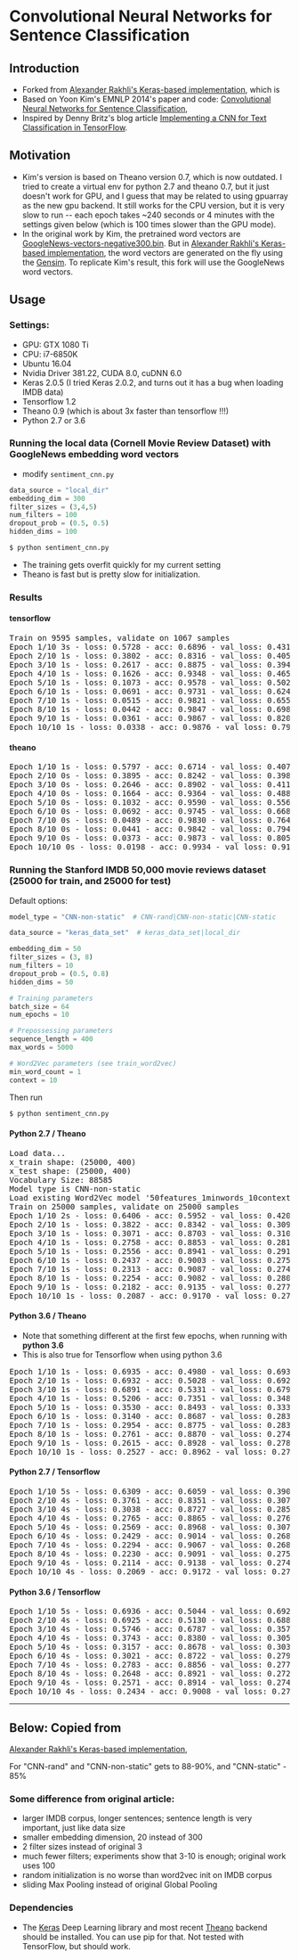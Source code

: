 # Convolutional Neural Networks for Sentence Classification

## Introduction
- Forked from [Alexander Rakhli's Keras-based implementation](https://github.com/alexander-rakhlin/CNN-for-Sentence-Classification-in-Keras), which is
- Based on Yoon Kim's EMNLP 2014's paper and code: [Convolutional Neural Networks for Sentence Classification](https://github.com/yoonkim/CNN_sentence), 
- Inspired by Denny Britz's blog article [Implementing a CNN for Text Classification in TensorFlow](http://www.wildml.com/2015/12/implementing-a-cnn-for-text-classification-in-tensorflow/).

## Motivation
- Kim's version is based on Theano version 0.7, which is now outdated. I tried to create a virtual env for python 2.7 and theano 0.7, but it just doesn't work for GPU, and I guess that may be related to using gpuarray as the new gpu backend. It still works for the CPU version, but it is very slow to run -- each epoch takes ~240 seconds or 4 minutes with the settings given below (which is 100 times slower than the GPU mode).
- In the original work by Kim, the pretrained word vectors are [GoogleNews-vectors-negative300.bin](https://code.google.com/archive/p/word2vec/).
But in [Alexander Rakhli's Keras-based implementation](https://github.com/alexander-rakhlin/CNN-for-Sentence-Classification-in-Keras),
the word vectors are generated on the fly using the [Gensim](https://radimrehurek.com/gensim/).
To replicate Kim's result, this fork will use the GoogleNews word vectors.

## Usage

### Settings:
- GPU: GTX 1080 Ti
- CPU: i7-6850K
- Ubuntu 16.04
- Nvidia Driver 381.22, CUDA 8.0, cuDNN 6.0
- Keras 2.0.5 (I tried Keras 2.0.2, and turns out it has a bug when loading IMDB data)
- Tensorflow 1.2
- Theano 0.9  (which is about 3x faster than tensorflow !!!)
- Python 2.7 or 3.6


### Running the local data (Cornell Movie Review Dataset) with GoogleNews embedding word vectors

- modify `sentiment_cnn.py`

```python
data_source = "local_dir"
embedding_dim = 300
filter_sizes = (3,4,5)
num_filters = 100
dropout_prob = (0.5, 0.5)
hidden_dims = 100
```

```bash
$ python sentiment_cnn.py
```

- The training gets overfit quickly for my current setting 
- Theano is fast but is pretty slow for initialization.

### Results

#### tensorflow
<pre>
Train on 9595 samples, validate on 1067 samples
Epoch 1/10 3s - loss: 0.5728 - acc: 0.6896 - val_loss: 0.4311 - val_acc: 0.8219
Epoch 2/10 1s - loss: 0.3802 - acc: 0.8316 - val_loss: 0.4053 - val_acc: 0.8266
Epoch 3/10 1s - loss: 0.2617 - acc: 0.8875 - val_loss: 0.3940 - val_acc: 0.8285
Epoch 4/10 1s - loss: 0.1626 - acc: 0.9348 - val_loss: 0.4659 - val_acc: 0.8135
Epoch 5/10 1s - loss: 0.1073 - acc: 0.9578 - val_loss: 0.5021 - val_acc: 0.8276
Epoch 6/10 1s - loss: 0.0691 - acc: 0.9731 - val_loss: 0.6242 - val_acc: 0.8276
Epoch 7/10 1s - loss: 0.0515 - acc: 0.9821 - val_loss: 0.6558 - val_acc: 0.8257
Epoch 8/10 1s - loss: 0.0442 - acc: 0.9847 - val_loss: 0.6984 - val_acc: 0.8097
Epoch 9/10 1s - loss: 0.0361 - acc: 0.9867 - val_loss: 0.8203 - val_acc: 0.8163
Epoch 10/10 1s - loss: 0.0338 - acc: 0.9876 - val_loss: 0.7926 - val_acc: 0.8266
</pre>

#### theano
<pre>
Epoch 1/10 1s - loss: 0.5797 - acc: 0.6714 - val_loss: 0.4075 - val_acc: 0.8107
Epoch 2/10 0s - loss: 0.3895 - acc: 0.8242 - val_loss: 0.3988 - val_acc: 0.8182
Epoch 3/10 0s - loss: 0.2646 - acc: 0.8902 - val_loss: 0.4111 - val_acc: 0.8144
Epoch 4/10 0s - loss: 0.1664 - acc: 0.9364 - val_loss: 0.4889 - val_acc: 0.8079
Epoch 5/10 0s - loss: 0.1032 - acc: 0.9590 - val_loss: 0.5561 - val_acc: 0.8022
Epoch 6/10 0s - loss: 0.0692 - acc: 0.9745 - val_loss: 0.6680 - val_acc: 0.8004
Epoch 7/10 0s - loss: 0.0489 - acc: 0.9830 - val_loss: 0.7647 - val_acc: 0.8107
Epoch 8/10 0s - loss: 0.0441 - acc: 0.9842 - val_loss: 0.7942 - val_acc: 0.8097
Epoch 9/10 0s - loss: 0.0373 - acc: 0.9873 - val_loss: 0.8058 - val_acc: 0.8116
Epoch 10/10 0s - loss: 0.0198 - acc: 0.9934 - val_loss: 0.9176 - val_acc: 0.8013
</pre>


### Running the Stanford IMDB 50,000 movie reviews dataset (25000 for train, and 25000 for test)
Default options:
```python
model_type = "CNN-non-static"  # CNN-rand|CNN-non-static|CNN-static

data_source = "keras_data_set"  # keras_data_set|local_dir

embedding_dim = 50
filter_sizes = (3, 8)
num_filters = 10
dropout_prob = (0.5, 0.8)
hidden_dims = 50

# Training parameters
batch_size = 64
num_epochs = 10

# Prepossessing parameters
sequence_length = 400
max_words = 5000

# Word2Vec parameters (see train_word2vec)
min_word_count = 1
context = 10
```

Then run
```bash
$ python sentiment_cnn.py
```

#### Python 2.7 / Theano
<pre>
Load data...
x_train shape: (25000, 400)
x_test shape: (25000, 400)
Vocabulary Size: 88585
Model type is CNN-non-static
Load existing Word2Vec model '50features_1minwords_10context'
Train on 25000 samples, validate on 25000 samples
Epoch 1/10 2s - loss: 0.6406 - acc: 0.5952 - val_loss: 0.4204 - val_acc: 0.8214
Epoch 2/10 1s - loss: 0.3822 - acc: 0.8342 - val_loss: 0.3098 - val_acc: 0.8704
Epoch 3/10 1s - loss: 0.3071 - acc: 0.8703 - val_loss: 0.3107 - val_acc: 0.8696
Epoch 4/10 1s - loss: 0.2758 - acc: 0.8853 - val_loss: 0.2817 - val_acc: 0.8846
Epoch 5/10 1s - loss: 0.2556 - acc: 0.8941 - val_loss: 0.2910 - val_acc: 0.8750
Epoch 6/10 1s - loss: 0.2437 - acc: 0.9003 - val_loss: 0.2750 - val_acc: 0.8856
Epoch 7/10 1s - loss: 0.2313 - acc: 0.9087 - val_loss: 0.2749 - val_acc: 0.8848
Epoch 8/10 1s - loss: 0.2254 - acc: 0.9082 - val_loss: 0.2800 - val_acc: 0.8821
Epoch 9/10 1s - loss: 0.2182 - acc: 0.9135 - val_loss: 0.2774 - val_acc: 0.8840
Epoch 10/10 1s - loss: 0.2087 - acc: 0.9170 - val_loss: 0.2784 - val_acc: 0.8847
</pre>

#### Python 3.6 / Theano
- Note that something different at the first few epochs, when running with **python 3.6**
- This is also true for Tensorflow when using python 3.6
<pre>
Epoch 1/10 1s - loss: 0.6935 - acc: 0.4980 - val_loss: 0.6932 - val_acc: 0.5000
Epoch 2/10 1s - loss: 0.6932 - acc: 0.5028 - val_loss: 0.6929 - val_acc: 0.5159
Epoch 3/10 1s - loss: 0.6891 - acc: 0.5331 - val_loss: 0.6791 - val_acc: 0.5936
Epoch 4/10 1s - loss: 0.5206 - acc: 0.7351 - val_loss: 0.3486 - val_acc: 0.8596
Epoch 5/10 1s - loss: 0.3530 - acc: 0.8493 - val_loss: 0.3337 - val_acc: 0.8500
Epoch 6/10 1s - loss: 0.3140 - acc: 0.8687 - val_loss: 0.2831 - val_acc: 0.8863
Epoch 7/10 1s - loss: 0.2954 - acc: 0.8775 - val_loss: 0.2835 - val_acc: 0.8842
Epoch 8/10 1s - loss: 0.2761 - acc: 0.8870 - val_loss: 0.2747 - val_acc: 0.8858
Epoch 9/10 1s - loss: 0.2615 - acc: 0.8928 - val_loss: 0.2787 - val_acc: 0.8822
Epoch 10/10 1s - loss: 0.2527 - acc: 0.8962 - val_loss: 0.2711 - val_acc: 0.8888
</pre>


#### Python 2.7 / Tensorflow
<pre>
Epoch 1/10 5s - loss: 0.6309 - acc: 0.6059 - val_loss: 0.3901 - val_acc: 0.8381
Epoch 2/10 4s - loss: 0.3761 - acc: 0.8351 - val_loss: 0.3074 - val_acc: 0.8743
Epoch 3/10 4s - loss: 0.3038 - acc: 0.8727 - val_loss: 0.2855 - val_acc: 0.8846
Epoch 4/10 4s - loss: 0.2765 - acc: 0.8865 - val_loss: 0.2761 - val_acc: 0.8871
Epoch 5/10 4s - loss: 0.2569 - acc: 0.8968 - val_loss: 0.3076 - val_acc: 0.8638
Epoch 6/10 4s - loss: 0.2429 - acc: 0.9014 - val_loss: 0.2686 - val_acc: 0.8878
Epoch 7/10 4s - loss: 0.2294 - acc: 0.9067 - val_loss: 0.2683 - val_acc: 0.8888
Epoch 8/10 4s - loss: 0.2230 - acc: 0.9091 - val_loss: 0.2751 - val_acc: 0.8844
Epoch 9/10 4s - loss: 0.2114 - acc: 0.9138 - val_loss: 0.2740 - val_acc: 0.8859
Epoch 10/10 4s - loss: 0.2069 - acc: 0.9172 - val_loss: 0.2726 - val_acc: 0.8874
</pre>

#### Python 3.6 / Tensorflow
<pre>
Epoch 1/10 5s - loss: 0.6936 - acc: 0.5044 - val_loss: 0.6929 - val_acc: 0.5106
Epoch 2/10 4s - loss: 0.6925 - acc: 0.5130 - val_loss: 0.6888 - val_acc: 0.5500
Epoch 3/10 4s - loss: 0.5746 - acc: 0.6787 - val_loss: 0.3575 - val_acc: 0.8535
Epoch 4/10 4s - loss: 0.3743 - acc: 0.8380 - val_loss: 0.3058 - val_acc: 0.8775
Epoch 5/10 4s - loss: 0.3157 - acc: 0.8678 - val_loss: 0.3039 - val_acc: 0.8711
Epoch 6/10 4s - loss: 0.3021 - acc: 0.8722 - val_loss: 0.2795 - val_acc: 0.8863
Epoch 7/10 4s - loss: 0.2783 - acc: 0.8856 - val_loss: 0.2779 - val_acc: 0.8873
Epoch 8/10 4s - loss: 0.2648 - acc: 0.8921 - val_loss: 0.2720 - val_acc: 0.8880
Epoch 9/10 4s - loss: 0.2571 - acc: 0.8914 - val_loss: 0.2744 - val_acc: 0.8885
Epoch 10/10 4s - loss: 0.2434 - acc: 0.9008 - val_loss: 0.2744 - val_acc: 0.8862
</pre>




---
## Below: Copied from 
[Alexander Rakhli's Keras-based implementation](https://github.com/alexander-rakhlin/CNN-for-Sentence-Classification-in-Keras),

For "CNN-rand" and "CNN-non-static" gets to 88-90%, and "CNN-static" - 85%
### Some difference from original article:
* larger IMDB corpus, longer sentences; sentence length is very important, just like data size
* smaller embedding dimension, 20 instead of 300
* 2 filter sizes instead of original 3
* much fewer filters; experiments show that 3-10 is enough; original work uses 100
* random initialization is no worse than word2vec init on IMDB corpus
* sliding Max Pooling instead of original Global Pooling

### Dependencies

* The [Keras](http://keras.io/) Deep Learning library and most recent [Theano](http://deeplearning.net/software/theano/install.html#install) backend should be installed. You can use pip for that. 
Not tested with TensorFlow, but should work.
